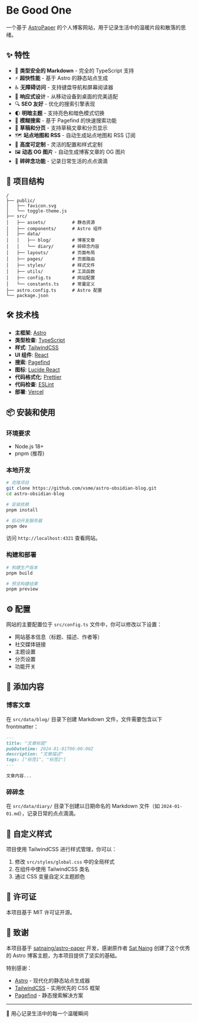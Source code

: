 # Be Good One

一个基于 [AstroPaper](https://github.com/satnaing/astro-paper) 的个人博客网站，用于记录生活中的温暖片段和散落的思绪。

## ✨ 特性

- 📝 **类型安全的 Markdown** - 完全的 TypeScript 支持
- ⚡ **超快性能** - 基于 Astro 的静态站点生成
- ♿ **无障碍访问** - 支持键盘导航和屏幕阅读器
- 📱 **响应式设计** - 从移动设备到桌面的完美适配
- 🔍 **SEO 友好** - 优化的搜索引擎表现
- 🌓 **明暗主题** - 支持亮色和暗色模式切换
- 🔎 **模糊搜索** - 基于 Pagefind 的快速搜索功能
- 📄 **草稿和分页** - 支持草稿文章和分页显示
- 🗺️ **站点地图和 RSS** - 自动生成站点地图和 RSS 订阅
- 🎨 **高度可定制** - 灵活的配置和样式定制
- 🖼️ **动态 OG 图片** - 自动生成博客文章的 OG 图片
- 📔 **碎碎念功能** - 记录日常生活的点点滴滴

## 🚀 项目结构

```
/
├── public/
│   ├── favicon.svg
│   └── toggle-theme.js
├── src/
│   ├── assets/          # 静态资源
│   ├── components/      # Astro 组件
│   ├── data/
│   │   ├── blog/        # 博客文章
│   │   └── diary/       # 碎碎念内容
│   ├── layouts/         # 页面布局
│   ├── pages/           # 页面路由
│   ├── styles/          # 样式文件
│   ├── utils/           # 工具函数
│   ├── config.ts        # 网站配置
│   └── constants.ts     # 常量定义
├── astro.config.ts      # Astro 配置
└── package.json
```

## 🛠️ 技术栈

- **主框架**: [Astro](https://astro.build/)
- **类型检查**: [TypeScript](https://www.typescriptlang.org/)
- **样式**: [TailwindCSS](https://tailwindcss.com/)
- **UI 组件**: [React](https://react.dev/)
- **搜索**: [Pagefind](https://pagefind.app/)
- **图标**: [Lucide React](https://lucide.dev/)
- **代码格式化**: [Prettier](https://prettier.io/)
- **代码检查**: [ESLint](https://eslint.org/)
- **部署**: [Vercel](https://vercel.com/)

## 📦 安装和使用

### 环境要求

- Node.js 18+
- pnpm (推荐)

### 本地开发

```bash
# 克隆项目
git clone https://github.com/vsme/astro-obsidian-blog.git
cd astro-obsidian-blog

# 安装依赖
pnpm install

# 启动开发服务器
pnpm dev
```

访问 `http://localhost:4321` 查看网站。

### 构建和部署

```bash
# 构建生产版本
pnpm build

# 预览构建结果
pnpm preview
```

## ⚙️ 配置

网站的主要配置位于 `src/config.ts` 文件中，你可以修改以下设置：

- 网站基本信息（标题、描述、作者等）
- 社交媒体链接
- 主题设置
- 分页设置
- 功能开关

## 📝 添加内容

### 博客文章

在 `src/data/blog/` 目录下创建 Markdown 文件，文件需要包含以下 frontmatter：

```markdown
---
title: "文章标题"
pubDatetime: 2024-01-01T00:00:00Z
description: "文章描述"
tags: ["标签1", "标签2"]
---

文章内容...
```

### 碎碎念

在 `src/data/diary/` 目录下创建以日期命名的 Markdown 文件（如 `2024-01-01.md`），记录日常的点点滴滴。

## 🎨 自定义样式

项目使用 TailwindCSS 进行样式管理，你可以：

1. 修改 `src/styles/global.css` 中的全局样式
2. 在组件中使用 TailwindCSS 类名
3. 通过 CSS 变量自定义主题颜色

## 📄 许可证

本项目基于 MIT 许可证开源。

## 🙏 致谢

本项目基于 [satnaing/astro-paper](https://github.com/satnaing/astro-paper) 开发，感谢原作者 [Sat Naing](https://github.com/satnaing) 创建了这个优秀的 Astro 博客主题，为本项目提供了坚实的基础。

特别感谢：

- [Astro](https://astro.build/) - 现代化的静态站点生成器
- [TailwindCSS](https://tailwindcss.com/) - 实用优先的 CSS 框架
- [Pagefind](https://pagefind.app/) - 静态搜索解决方案

---

💝 用心记录生活中的每一个温暖瞬间
